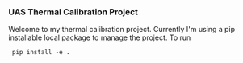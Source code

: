 ### UAS Thermal Calibration Project

Welcome to my thermal calibration project. Currently I'm using a pip installable local package to manage the project. To run 
```
 pip install -e .
```